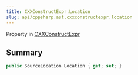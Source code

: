```yaml
---
title: CXXConstructExpr.Location
slug: api/cppsharp.ast.cxxconstructexpr.location
---
```

Property in [CXXConstructExpr](/api/cppsharp/ast/cxxconstructexpr)

## Summary



```csharp
public SourceLocation Location { get; set; }
```


